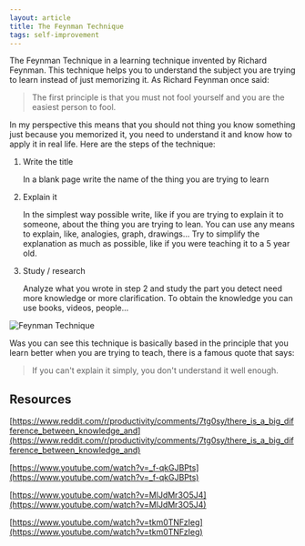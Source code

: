```yaml
---
layout: article
title: The Feynman Technique
tags: self-improvement
---
```


The Feynman Technique in a learning technique invented by Richard Feynman. This technique helps you to understand the subject you are trying to learn instead of just memorizing it. As Richard Feynman once said:

> The first principle is that you must not fool yourself and you are the easiest person to fool.

In my perspective this means that you should not thing you know something just because you memorized it, you need to understand it and know how to apply it in real life. Here are the steps of the technique:

1. Write the title

   In a blank page write the name of the thing you are trying to learn

2. Explain it

   In the simplest way possible write, like if you are trying to explain it to someone, about the thing you are trying to lean. You can use any means to explain, like, analogies, graph, drawings... Try to simplify the explanation as much as possible, like if you were teaching it to a 5 year old.

3. Study / research

   Analyze what you wrote in step 2 and study the part you detect need more knowledge or more clarification. To obtain the knowledge you can use books, videos, people...

![Feynman Technique](/images/posts/feynman-technique.jpg)

Was you can see this technique is basically based in the principle that you learn better when you are trying to teach, there is a famous quote that says:

> If you can't explain it simply, you don't understand it well enough.

## Resources

[https://www.reddit.com/r/productivity/comments/7tg0sy/there_is_a_big_difference_between_knowledge_and](https://www.reddit.com/r/productivity/comments/7tg0sy/there_is_a_big_difference_between_knowledge_and)

[https://www.youtube.com/watch?v=_f-qkGJBPts](https://www.youtube.com/watch?v=_f-qkGJBPts)

[https://www.youtube.com/watch?v=MlJdMr3O5J4](https://www.youtube.com/watch?v=MlJdMr3O5J4)

[https://www.youtube.com/watch?v=tkm0TNFzIeg](https://www.youtube.com/watch?v=tkm0TNFzIeg)
